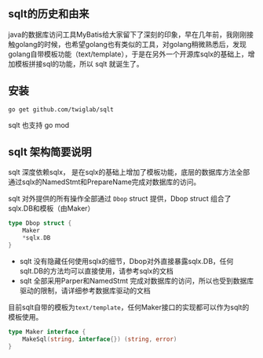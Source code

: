 ## sqlt的历史和由来

java的数据库访问工具MyBatis给大家留下了深刻的印象，早在几年前，我刚刚接触golang的时候，也希望golang也有类似的工具，对golang稍微熟悉后，发现golang自带模板功能（text/template），于是在另外一个开源库sqlx的基础上，增加模板拼接sql的功能，所以 sqlt 就诞生了。

## 安装

```
go get github.com/twiglab/sqlt
```

sqlt 也支持 go mod

## sqlt 架构简要说明

sqlt 深度依赖sqlx， 是在sqlx的基础上增加了模板功能，底层的数据库方法全部通过sqlx的NamedStmt和PrepareName完成对数据库的访问。

sqlt 对外提供的所有操作全部通过 `Dbop` struct 提供，Dbop struct 组合了sqlx.DB和模板（由Maker）

```go
type Dbop struct {
	Maker
	*sqlx.DB
}
```

- sqlt 没有隐藏任何使用sqlx的细节，Dbop对外直接暴露sqlx.DB，任何sqlt.DB的方法均可以直接使用，请参考sqlx的文档 
- sqlt 全部采用Parper和NamedStmt 完成对数据库的访问，所以也受到数据库驱动的限制，请详细参考数据库驱动的文档

目前sqlt自带的模板为`text/template`，任何Maker接口的实现都可以作为sqlt的模板使用。
```go
type Maker interface {
	MakeSql(string, interface{}) (string, error)
}
```


